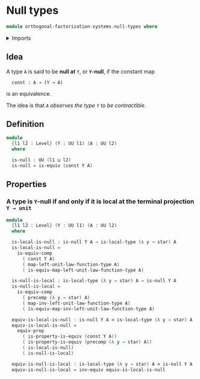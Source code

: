 # Null types

```agda
module orthogonal-factorization-systems.null-types where
```

<details><summary>Imports</summary>

```agda
open import foundation.constant-maps
open import foundation.equivalences
open import foundation.functions
open import foundation.propositions
open import foundation.type-arithmetic-unit-type
open import foundation.unit-type
open import foundation.universe-levels

open import orthogonal-factorization-systems.local-types
```

</details>

## Idea

A type `A` is said to be **null at** `Y`, or **`Y`-null**, if the constant map

```text
  const : A → (Y → A)
```

is an equivalence.

The idea is that _`A` observes the type `Y` to be contractible_.

## Definition

```agda
module _
  {l1 l2 : Level} (Y : UU l1) (A : UU l2)
  where

  is-null : UU (l1 ⊔ l2)
  is-null = is-equiv (const Y A)
```

## Properties

### A type is `Y`-null if and only if it is local at the terminal projection `Y → unit`

```agda
module _
  {l1 l2 : Level} (Y : UU l1) (A : UU l2)
  where

  is-local-is-null : is-null Y A → is-local-type (λ y → star) A
  is-local-is-null =
    is-equiv-comp
      ( const Y A)
      ( map-left-unit-law-function-type A)
      ( is-equiv-map-left-unit-law-function-type A)

  is-null-is-local : is-local-type (λ y → star) A → is-null Y A
  is-null-is-local =
    is-equiv-comp
      ( precomp (λ y → star) A)
      ( map-inv-left-unit-law-function-type A)
      ( is-equiv-map-inv-left-unit-law-function-type A)

  equiv-is-local-is-null : is-null Y A ≃ is-local-type (λ y → star) A
  equiv-is-local-is-null =
    equiv-prop
      ( is-property-is-equiv (const Y A))
      ( is-property-is-equiv (precomp (λ y → star) A))
      ( is-local-is-null)
      ( is-null-is-local)

  equiv-is-null-is-local : is-local-type (λ y → star) A ≃ is-null Y A
  equiv-is-null-is-local = inv-equiv equiv-is-local-is-null
```
